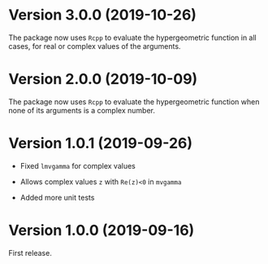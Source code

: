 # Version 3.0.0 (2019-10-26)

The package now uses `Rcpp` to evaluate the hypergeometric function in all cases, 
for real or complex values of the arguments.


# Version 2.0.0 (2019-10-09)

The package now uses `Rcpp` to evaluate the hypergeometric function when none 
of its arguments is a complex number.


# Version 1.0.1 (2019-09-26)

- Fixed `lmvgamma` for complex values

- Allows complex values `z` with `Re(z)<0` in `mvgamma`

- Added more unit tests


# Version 1.0.0 (2019-09-16)

First release.

